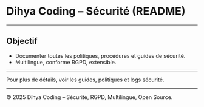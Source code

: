 # Dihya Coding – Sécurité (README)

---

## Objectif
- Documenter toutes les politiques, procédures et guides de sécurité.
- Multilingue, conforme RGPD, extensible.

---

Pour plus de détails, voir les guides, politiques et logs sécurité.

---

© 2025 Dihya Coding – Sécurité, RGPD, Multilingue, Open Source.

